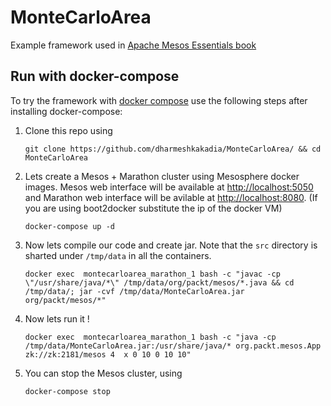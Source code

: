 # MonteCarloArea
Example framework used in [Apache Mesos Essentials book](http://dharmeshkakadia.blogspot.com/2015/06/apache-mesos-essential-is-now-available.html)

## Run with docker-compose
To try the framework with [docker compose](https://www.docker.com/docker-compose) use the following steps after installing docker-compose: 

1. Clone this repo using
    ```shell
    git clone https://github.com/dharmeshkakadia/MonteCarloArea/ && cd MonteCarloArea
    ```

2. Lets create a Mesos + Marathon cluster using Mesosphere docker images. Mesos web interface will be available at [http://localhost:5050](http://localhost:5050) and Marathon web interface will be avilable at [http://localhost:8080](http://localhost:8080). (If you are using boot2docker substitute the ip of the docker VM)
    ```shell
    docker-compose up -d
    ```

3. Now lets compile our code and create jar. Note that the ``src`` directory is sharted under ``/tmp/data`` in all the containers.
    ```shell
    docker exec  montecarloarea_marathon_1 bash -c "javac -cp \"/usr/share/java/*\" /tmp/data/org/packt/mesos/*.java && cd /tmp/data/; jar -cvf /tmp/data/MonteCarloArea.jar  org/packt/mesos/*"
    ```

4. Now lets run it !
    ```shell
    docker exec  montecarloarea_marathon_1 bash -c "java -cp /tmp/data/MonteCarloArea.jar:/usr/share/java/* org.packt.mesos.App zk://zk:2181/mesos 4  x 0 10 0 10 10" 
    ```
5. You can stop the Mesos cluster, using
   ```shell
   docker-compose stop
   ```
